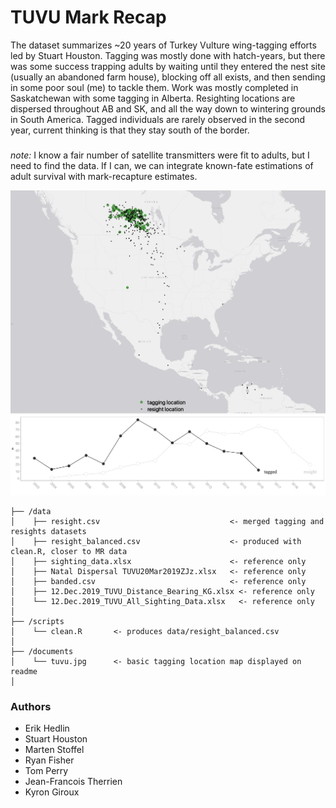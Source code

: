 # TUVU Mark Recap

The dataset summarizes ~20 years of Turkey Vulture wing-tagging efforts led by Stuart Houston. Tagging was mostly done with hatch-years, but there was some success trapping adults by waiting until they entered the nest site (usually an abandoned farm house), blocking off all exists, and then sending in some poor soul (me) to tackle them. Work was mostly completed in Saskatchewan with some tagging in Alberta. Resighting locations are dispersed throughout AB and SK, and all the way down to wintering grounds in South America. Tagged individuals are rarely observed in the second year, current thinking is that they stay south of the border. 

### 
*note:* I know a fair number of satellite transmitters were fit to adults, but I need to find the data. If I can, we can integrate known-fate estimations of adult survival with mark-recapture estimates.

<p float="center">
  <img src="documents/tuvu.jpg" width="900" />
  <img src="documents/n_individuals.png" width="900" />
</p>




```
├── /data
│    ├── resight.csv                             <- merged tagging and resights datasets
│    ├── resight_balanced.csv                    <- produced with clean.R, closer to MR data
│    ├── sighting_data.xlsx                      <- reference only 
│    ├── Natal Dispersal TUVU20Mar2019ZJz.xlsx   <- reference only        
│    ├── banded.csv                              <- reference only 
│    ├── 12.Dec.2019_TUVU_Distance_Bearing_KG.xlsx <- reference only           
│    └── 12.Dec.2019_TUVU_All_Sighting_Data.xlsx   <- reference only           
│
├── /scripts 				
│    └── clean.R       <- produces data/resight_balanced.csv
│
├── /documents 				
│    └── tuvu.jpg      <- basic tagging location map displayed on readme
│
```

### Authors
* Erik Hedlin
* Stuart Houston
* Marten Stoffel
* Ryan Fisher
* Tom Perry
* Jean-Francois Therrien
* Kyron Giroux

